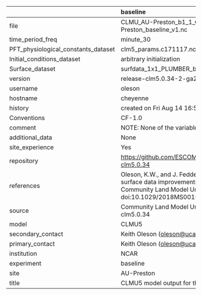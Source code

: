 |                                     | baseline                                                                                                                                                                                |
|:------------------------------------|:----------------------------------------------------------------------------------------------------------------------------------------------------------------------------------------|
| file                                | CLMU_AU-Preston_b1_1_CLMU5_AU-Preston_baseline_v1.nc                                                                                                                                    |
| time_period_freq                    | minute_30                                                                                                                                                                               |
| PFT_physiological_constants_dataset | clm5_params.c171117.nc                                                                                                                                                                  |
| Initial_conditions_dataset          | arbitrary initialization                                                                                                                                                                |
| Surface_dataset                     | surfdata_1x1_PLUMBER_baseline_simyr2000_c200722.nc                                                                                                                                      |
| version                             | release-clm5.0.34-2-ga2989b04                                                                                                                                                           |
| username                            | oleson                                                                                                                                                                                  |
| hostname                            | cheyenne                                                                                                                                                                                |
| history                             | created on Fri Aug 14 16:51:02 MDT 2020                                                                                                                                                 |
| Conventions                         | CF-1.0                                                                                                                                                                                  |
| comment                             | NOTE: None of the variables are weighted by land fraction!                                                                                                                              |
| additional_data                     | None                                                                                                                                                                                    |
| site_experience                     | Yes                                                                                                                                                                                     |
| repository                          | https://github.com/ESCOMP/CTSM/releases/tag/release-clm5.0.34                                                                                                                           |
| references                          | Oleson, K.W., and J. Feddema, 2019: Parameterization and surface data improvements and new capabilities for the Community Land Model Urban (CLMU), JAMES, 11, doi:10.1029/2018MS001586. |
| source                              | Community Land Model Urban version 5 - release-clm5.0.34                                                                                                                                |
| model                               | CLMU5                                                                                                                                                                                   |
| secondary_contact                   | Keith Oleson (oleson@ucar.edu)                                                                                                                                                          |
| primary_contact                     | Keith Oleson (oleson@ucar.edu)                                                                                                                                                          |
| institution                         | NCAR                                                                                                                                                                                    |
| experiment                          | baseline                                                                                                                                                                                |
| site                                | AU-Preston                                                                                                                                                                              |
| title                               | CLMU5 model output for the Urban-PLUMBER project                                                                                                                                        |
